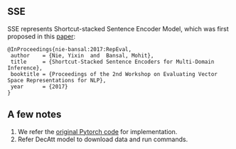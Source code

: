 ## SSE

SSE represents Shortcut-stacked Sentence Encoder Model, which was first proposed in this [paper](https://arxiv.org/pdf/1708.02312.pdf):
	
    @InProceedings{nie-bansal:2017:RepEval,
     author    = {Nie, Yixin  and  Bansal, Mohit},
     title     = {Shortcut-Stacked Sentence Encoders for Multi-Domain Inference},
     booktitle = {Proceedings of the 2nd Workshop on Evaluating Vector Space Representations for NLP},
     year      = {2017}
    }
  
## A few notes

1. We refer the [original Pytorch code](https://github.com/easonnie/multiNLI_encoder) for implementation.
2. Refer DecAtt model to download data and run commands.
